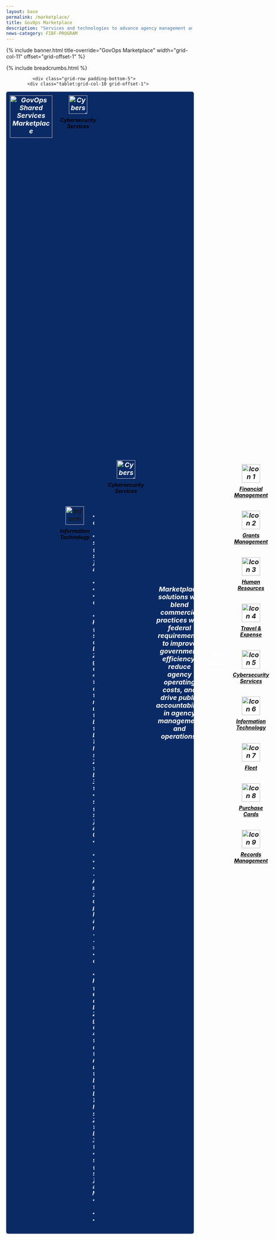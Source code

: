 ```yaml
---
layout: base
permalink: /marketplace/
title: GovOps Marketplace
description: "Services and technologies to advance agency management and operations"
news-category: FIBF-PROGRAM
---
```

<style>
  a.green-link {
    color: #D83933; /* Green color */
  }
</style>

{% include banner.html title-override="GovOps Marketplace" width="grid-col-11" offset="grid-offset-1" %}

<div class="grid-container">
    <div class="grid-row grid-gap">
            <div class="tablet:grid-col-10 tablet:grid-offset-1 padding-top-1">
            {% include breadcrumbs.html %}
            </div>
    </div>
</div>
<section class="pm" id="govops-marketplace">
    <div class="grid-container">

<!-- chop start -->
  
              <div class="grid-row padding-bottom-5">
            <div class="tablet:grid-col-10 grid-offset-1">
<style>

.govops-container {
    display: flex;
    align-items: center; /* Vertically aligns the text and image */
    gap: 20px; /* Adds spacing between the image and text */
}

.govops-logo {
    width: 100px; /* Adjust based on your logo size */
    height: auto;
}

.govops-text {
    flex: 1; /* Allows text to take up remaining space */
}

.rectangle {
       
  background-color: #0A2A66;  /* Dark blue */
  color: #fff;               /* White text (if desired) */
    padding: 10px;
            width: 97%;
     font-size: 18px;
            font-weight: bold;
            font-style: italic;
            text-align: center;
  padding: 10px;
  border-radius: 5px;
  display: flex;
  align-items: center; /* Ensures both flag and text are vertically centered */
 
        }

.rectangle img {
margin-right: 5px;

}
  
     .icon-container {
            display: flex;
            justify-content: center;
            gap: 20px;
            flex-wrap: wrap;
            margin-top: 20px;
        }
        .icon {
            text-align: center;
        }
        .icon img {
            width: 50px;
            height: 50px;
            transition: transform 0.6s ease-in-out;
        }
        .icon img:hover {
            transform: rotateY(180deg);
        }
        .icon p {
            margin-top: 5px;
            font-size: 14px;
            color: black;
        }

</style>

  <div class="rectangle">

    <IMG SRC="/assets/images/icon_us_flag_64.png">
        In order to improve the way government delivers services externally, we must aggressively reform the way government delivers services internally.
    </div>    

<BR>



<STYLE>

.govops-grid {
  display: grid;
  grid-template-columns: auto 1fr;   /* Left column for the seal/IT, right column for icons */
  grid-template-rows: auto auto;      /* Two rows: top row for first set, bottom row for second set */
  gap: 1rem;                         /* Space between grid cells */
  align-items: start;
}

/* Left Column */
.govops-seal {
  grid-column: 1;
  grid-row: 1;
  justify-self: center; /* Center the seal horizontally */
}

.it-icon {
  grid-column: 1;
  grid-row: 2;
  justify-self: center; /* Center the IT icon horizontally */
}



/* Right Column (Icons) */
/* Both rows will share the same grid structure so that each column aligns */
.top-icons,
.bottom-icons {
  grid-column: 2;
  display: grid;
  grid-template-columns: repeat(5, 1fr); /* 5 columns for 5 icons */
  gap: 1rem;
}

.top-icons {
  grid-row: 1;
}

.bottom-icons {
  grid-row: 2;
}

/* Icon styling */
.icon {
  text-align: center;
  font-weight: bold;
}

.icon img {
  max-width: 50px; /* Adjust as needed */
  display: block;
  margin: 0 auto 0.5rem;
}

/* Optional: Placeholder styling (if needed) */
.placeholder {
  visibility: hidden;
}


  .govops-seal img {
  width: 100px;
  height: auto;
}

.it-icon img {
  width: 50px;
  height: auto;
}
  

</STYLE>


<STYLE>

.govops-grid {
  display: grid;
  grid-template-columns: auto 1fr;  /* Left col for seal/IT, right col for icons */
  grid-template-rows: auto auto;    /* Top row for seal & top icons, bottom row for IT & bottom icons */
  gap: 1rem;
  align-items: start;               /* Top-align rows */
}

/* Center the entire seal container in its grid cell */
.govops-seal {
  grid-column: 1;
  grid-row: 1;
  display: flex;
  flex-direction: column;   /* Stack image/text (if any) vertically */
  align-items: center;      /* Center horizontally */
  justify-content: center;  /* If you want vertical centering within the cell */
}

.govops-seal img {
  width: 115px;  /* GovOps seal at 115px wide */
  height: auto;
  margin-bottom: 0.5rem;
}

/* IT icon directly under the seal, also centered */
.it-icon {
  grid-column: 1;
  grid-row: 2;
  display: flex;
  flex-direction: column;   /* Stack image + text */
  align-items: center;      /* Center horizontally */
  justify-content: center;
  text-align: center;       /* Ensures the text is also centered */
  font-weight: bold;
}

.it-icon img {
  width: 50px;   /* IT icon at 50px wide */
  height: auto;
  margin-bottom: 0.5rem;
   align-items: start;
}

/* Right column: top icons and bottom icons each as a grid */
.top-icons,
.bottom-icons {
  grid-column: 2;        /* Right column */
  display: grid;
  grid-template-columns: repeat(5, 1fr); /* 5 icons across */
  align-items: start;
  gap: 0.5rem;
}

.top-icons {
  grid-row: 1;  /* Top row of icons */
}
.bottom-icons {
  grid-row: 2;  /* Bottom row of icons */
}

.icon {
  text-align: center;
  font-weight: bold;
}

.icon img {
  max-width: 50px; /* Adjust as needed for all right-side icons */
  display: block;
  margin: 0 auto 0.5rem;
}


</STYLE>


<span class="govops-container">
<div class="govops-grid">
  <!-- Top-left: GovOps Seal -->
  <div class="govops-seal">
    <img 
      src="/assets/images/marketplace/icon_govops.jpg" 
      alt="GovOps Shared Services Marketplace"
    >
    <!-- If you need text for the seal, you could put it here -->
  </div>

  <!-- Top-right: Row of icons (Financial, Grants, etc.) -->
  <div class="top-icons">
    <div class="icon">
      <img src="/assets/images/fibf/icons/icon.cyber.webp" alt="Cybersecurity Services">
      <p>Cybersecurity<br>Services</p>
    </div>
    
    <div class="icon">
      <A HREF="/marketplace/qsmo-ffm/"><img src="/assets/images/fibf/icons/icon.corefm.webp" alt="Financial Management"></A>
      <p>Financial<br>Management</p>
    </div>
    <div class="icon">
      <A HREF="/marketplace/qsmo-grm/"><img src="/assets/images/fibf/icons/icon.grants.webp" alt="Grants Management"></A>
      <p>Grants<br>Management</p>
    </div>
    <div class="icon">
      <A HREF="/marketplace/qsmo-hcm/"><img src="/assets/images/fibf/icons/icon.hr.webp" alt="Human Resources"></A>
      <p>Human<br>Resources</p>
    </div>
    <div class="icon">
      <A HREF="/marketplace/ess-trt2/"><img src="/assets/images/fibf/icons/icon.travel.webp" alt="Travel & Expense"></A>
      <p>Travel &<br>Expense</p>
    </div>

  </div>

  <!-- Bottom-left: IT icon (centered under seal) -->

  <!--
  <div class="it-icon">
    <img 
      src="/assets/images/fibf/icons/icon.computer.webp" 
      alt="Information Technology"
    >
    <p>Information<br>Technology</p>
  </div>
-->

  <!-- Bottom-right: Second row of icons (Fleet, Purchase Cards, etc.) -->
  <div class="bottom-icons">
    <div class="icon">
     <a href="{{site.baseurl}}/marketplace/ess-eis/" class="margin-bottom-2 grid-col-4 text-center text-no-underline text-black text-bold line-height-sans-2 font-body-3xs" title=""><img 
      src="{{ site.baseurl }}/assets/images/fibf/icons/icon.computer.webp" 
      alt="Information Technology"></a>
    <p>Information<br>Technology</p>
    </div>
    
    <div class="icon">
      <img src="{{ site.baseurl }}/assets/images/fibf/icons/car.icon.webp" alt="Fleet">
      <p>Fleet</p>
    </div>
    <div class="icon">
      <A HREF="{{site.baseurl}}/marketplace/ess-smartpay/" class="margin-bottom-2 grid-col-4 text-center text-no-underline text-black text-bold line-height-sans-2 font-body-3xs" title=""><img src="{{ site.baseurl }}/assets/images/fibf/icons/icon.smartpay.webp" alt="Purchase Cards"></A>
      <p>Purchase<br>Cards</p>
    </div>
    <!-- Add more icons or placeholders here as needed -->
    <div class="icon">
      <A HREF="{{site.baseurl}}/marketplace/ess-erm/" class="margin-bottom-2 grid-col-4 text-center text-no-underline text-black text-bold line-height-sans-2 font-body-3xs" title=""><img src="{{ site.baseurl }}/assets/images/fibf/icons/icon.erm.webp" alt="Records Management"></A>
      <p>Records<br>Management</p>
    </div>

<!--
     <div class="icon">
      <img src="{{ site.baseurl }}/assets/images/fibf/icons/icon.erm.webp" alt="Records Management">
      <p>Records<br>Management</p>
    </div>

     <div class="icon">
      <img src="{{ site.baseurl }}/assets/images/fibf/icons/icon.erm.webp" alt="Records Management">
      <p>Records<br>Management</p>
    </div>

-->
  
  </div>
</div>
</SPAN>

<STYLE>

/* Info box is hidden by default */
.icon-hover-info {
  display: none;
  background: #222;          /* Dark background */
  color: #fff;               /* White text */
  padding: 10px;             /* Adjust as needed */
  border-radius: 8px;        /* Rounded corners */
  margin-top: 10px;          /* Space below the icon */
}

/* On hover, show the info box immediately */
.icon:hover .icon-hover-info {
  display: block;
}


/* Optional styling for text inside the hover box */
.budget-amount {
  font-size: 1.1rem;
  font-weight: bold;
}
.budget-year {
  font-size: 0.9rem;
  opacity: 0.9;  /* Slightly lighter if you want */
  margin-top: 0.25rem;
}

</STYLE>


<div class="icon-hover-info">
    <div class="budget-amount">$6.8 Trillion</div>
    <div class="budget-year">2024 Federal Budget</div>
  </div>


<hr>

 
 <p class="govops-text">

<div class="top-icons">
    <div class="icon">
      <img src="/assets/images/fibf/icons/icon.cyber.webp" alt="Cybersecurity Services">
      <p>Cybersecurity<br>Services</p>
    </div>
    
    <div class="icon">
      <A HREF="/marketplace/qsmo-ffm/"><img src="/assets/images/fibf/icons/icon.corefm.webp" alt="Financial Management"></A>
      <p>Financial<br>Management</p>
    </div>
    <div class="icon">
      <A HREF="/marketplace/qsmo-grm/"><img src="/assets/images/fibf/icons/icon.grants.webp" alt="Grants Management"></A>
      <p>Grants<br>Management</p>
    </div>
    <div class="icon">
      <A HREF="/marketplace/qsmo-hcm/"><img src="/assets/images/fibf/icons/icon.hr.webp" alt="Human Resources"></A>
      <p>Human<br>Resources</p>
    </div>
    <div class="icon">
      <A HREF="/marketplace/ess-trt2/"><img src="/assets/images/fibf/icons/icon.travel.webp" alt="Travel & Expense"></A>
      <p>Travel &<br>Expense</p>
    </div>

  </div>

  

     <!--
   Marketplace solutions will blend commercial practices with federal requirements to improve government efficiency, reduce agency operating costs, and drive public accountability in agency management and operations. 

<P><B>Find solutions here:</B></P>
   <span style="display: block; height: 8px;"></span>
 <div class="icon-container">
        <div class="icon">
          <a href="{{site.baseurl}}/marketplace/qsmo-ffm/" class="margin-bottom-2 grid-col-4 text-center text-no-underline text-black text-bold line-height-sans-2 font-body-3xs" title="">
          <img src="{{ site.baseurl }}/assets/images/fibf/icons/icon.corefm.webp" alt="Icon 1"><p>Financial<BR>Management</p></a></div>
        <div class="icon">
           <a href="{{site.baseurl}}/marketplace/qsmo-grm/" class="margin-bottom-2 grid-col-4 text-center text-no-underline text-black text-bold line-height-sans-2 font-body-3xs" title="">
          <img src="{{ site.baseurl }}/assets/images/fibf/icons/icon.grants.webp" alt="Icon 2"><p>Grants<BR>Management</p></a></div>
        <div class="icon">
           <a href="{{site.baseurl}}/marketplace/qsmo-hcm/" class="margin-bottom-2 grid-col-4 text-center text-no-underline text-black text-bold line-height-sans-2 font-body-3xs" title=""><img src="{{ site.baseurl }}/assets/images/fibf/icons/icon.hr.webp" alt="Icon 3"><p>Human<BR>Resources</p></a></div>
        <div class="icon">
          <a href="{{site.baseurl}}/marketplace/ess-trt2/" class="margin-bottom-2 grid-col-4 text-center text-no-underline text-black text-bold line-height-sans-2 font-body-3xs" title=""><img src="{{ site.baseurl }}/assets/images/fibf/icons/icon.travel.webp" alt="Icon 4"><p>Travel &<BR>Expense</p></a></div>
        <div class="icon">
          <a href="{{site.baseurl}}/marketplace/qsmo-cyb/" class="margin-bottom-2 grid-col-4 text-center text-no-underline text-black text-bold line-height-sans-2 font-body-3xs" title=""><img src="{{ site.baseurl }}/assets/images/fibf/icons/icon.cyber.webp" alt="Icon 5"><p>Cybersecurity<BR>Services</p></a></div>
        <div class="icon">
          <a href="{{site.baseurl}}/marketplace/ess-eis/" class="margin-bottom-2 grid-col-4 text-center text-no-underline text-black text-bold line-height-sans-2 font-body-3xs" title=""><img src="{{ site.baseurl }}/assets/images/fibf/icons/icon.computer.webp" alt="Icon 6"><p>Information<BR>Technology</p></a></div>
        <div class="icon">
          <a href="{{site.baseurl}}/marketplace/ess-fleet/" class="margin-bottom-2 grid-col-4 text-center text-no-underline text-black text-bold line-height-sans-2 font-body-3xs" title=""><img src="{{ site.baseurl }}/assets/images/fibf/icons/car.icon.webp" alt="Icon 7"><p>Fleet</p></a></div>
        <div class="icon">
           <a href="{{site.baseurl}}/marketplace/ess-smartpay/" class="margin-bottom-2 grid-col-4 text-center text-no-underline text-black text-bold line-height-sans-2 font-body-3xs" title=""><img src="{{ site.baseurl }}/assets/images/fibf/icons/icon.smartpay.webp" alt="Icon 8"><p>Purchase<BR>Cards</p></a></div>
        <div class="icon">
          <a href="{{site.baseurl}}/marketplace/ess-erm/" class="margin-bottom-2 grid-col-4 text-center text-no-underline text-black text-bold line-height-sans-2 font-body-3xs" title=""><img src="{{ site.baseurl }}/assets/images/fibf/icons/icon.erm.webp" alt="Icon 9"><p>Records<BR>Management</p></a></div>
    </div>
-->

    Marketplace partners must deliver modern technology and services needed to propery manage agency operations. An efficient management ecosystem will deliver a citizen-centric, accountable, performance-driven approach to agency operations that restores the government's focus on administration's priorities and improves mission delivery in service to American taxpayers.
    </p>


            </div>
        </div>

       
            
 
     
        </div>


 
</section>
